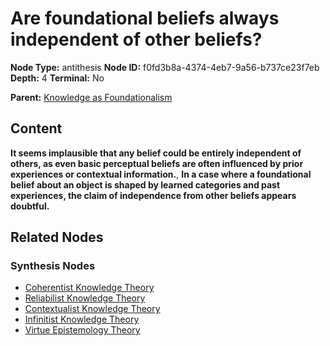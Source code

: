 # Are foundational beliefs always independent of other beliefs?

**Node Type:** antithesis
**Node ID:** f0fd3b8a-4374-4eb7-9a56-b737ce23f7eb
**Depth:** 4
**Terminal:** No

**Parent:** [Knowledge as Foundationalism](knowledge-as-foundationalism-synthesis-1ec44498-2ce0-491f-a6fa-40004996b1e5.md)

## Content

**It seems implausible that any belief could be entirely independent of others, as even basic perceptual beliefs are often influenced by prior experiences or contextual information.**, **In a case where a foundational belief about an object is shaped by learned categories and past experiences, the claim of independence from other beliefs appears doubtful.**

## Related Nodes

### Synthesis Nodes

- [Coherentist Knowledge Theory](coherentist-knowledge-theory-synthesis-f479164a-d3fd-4822-a56e-3ea876bf95d1.md)
- [Reliabilist Knowledge Theory](reliabilist-knowledge-theory-synthesis-588ed765-4306-4bb5-8e71-cac61d225202.md)
- [Contextualist Knowledge Theory](contextualist-knowledge-theory-synthesis-28f79c61-8bc5-4e0e-9043-d641c6d01925.md)
- [Infinitist Knowledge Theory](infinitist-knowledge-theory-synthesis-19975a2d-c1e5-4d7b-bbfe-cb8f144731c4.md)
- [Virtue Epistemology Theory](virtue-epistemology-theory-synthesis-cf899655-1e3e-4e42-a83c-ea028f8b3a57.md)
